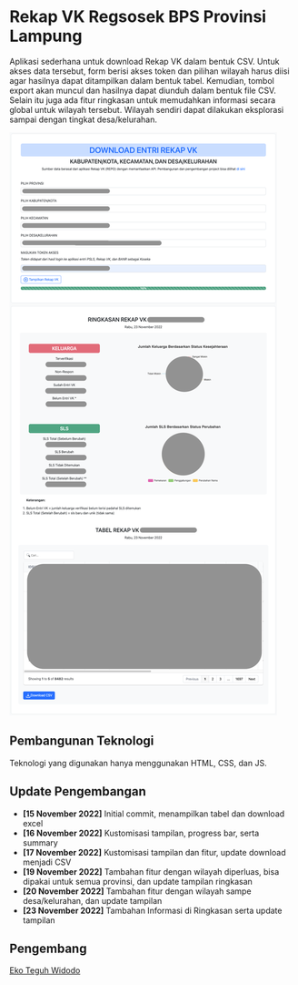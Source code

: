 # Rekap VK Regsosek BPS Provinsi Lampung

Aplikasi sederhana untuk download Rekap VK dalam bentuk CSV. Untuk akses data tersebut, form berisi akses token dan pilihan wilayah harus diisi agar hasilnya dapat ditampilkan dalam bentuk tabel. Kemudian, tombol export akan muncul dan hasilnya dapat diunduh dalam bentuk file CSV. Selain itu juga ada fitur ringkasan untuk memudahkan informasi secara global untuk wilayah tersebut. Wilayah sendiri dapat dilakukan eksplorasi sampai dengan tingkat desa/kelurahan.

![Tampilan](screenshoot.png)

## Pembangunan Teknologi

Teknologi yang digunakan hanya menggunakan HTML, CSS, dan JS.

## Update Pengembangan

- **[15 November 2022]** Initial commit, menampilkan tabel dan download excel
- **[16 November 2022]** Kustomisasi tampilan, progress bar, serta summary
- **[17 November 2022]** Kustomisasi tampilan dan fitur, update download menjadi CSV
- **[19 November 2022]** Tambahan fitur dengan wilayah diperluas, bisa dipakai untuk semua provinsi, dan update tampilan ringkasan
- **[20 November 2022]** Tambahan fitur dengan wilayah sampe desa/kelurahan, dan update tampilan
- **[23 November 2022]** Tambahan Informasi di Ringkasan serta update tampilan
## Pengembang

[Eko Teguh Widodo](https://github.com/ekotwidodo/rekap-vk-regsosek2022)